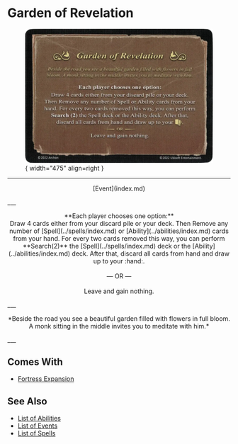 # Garden of Revelation

<figure markdown="span">

![Garden of Revelation](../assets/events-garden_of_revelation.webp){ width="475" align=right }

</figure>

___
<p style="text-align: center;" markdown>[Event](index.md)</p>
___
<p style="text-align: center;" markdown>**Each player chooses one option:** <br>Draw 4 cards either from your discard pile or your deck. Then Remove any number of [Spell](../spells/index.md) or [Ability](../abilities/index.md) cards from your hand. For every two cards removed  this way, you can perform **Search(2)** the [Spell](../spells/index.md) deck or the [Ability](../abilities/index.md) deck. After that, discard all cards from hand and draw up to your :hand:.<br><br>— OR —<br><br>Leave and gain nothing.</p>
___
<p style="text-align: center;" markdown>*Beside the road you see a beautiful garden filled with flowers in full bloom. A monk sitting in the middle invites you to meditate with him.*</p>
___


## Comes With

- [Fortress Expansion](../content/fortress_expansion.md)


## See Also

- [List of Abilities](../abilities/index.md)
- [List of Events](index.md)
- [List of Spells](../spells/index.md)
